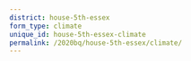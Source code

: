 ```yaml
---
district: house-5th-essex
form_type: climate
unique_id: house-5th-essex-climate
permalink: /2020bq/house-5th-essex/climate/
---
```

